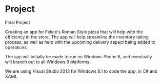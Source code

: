 Project
=======

Final Project

Creating an app for Felice's Roman Style pizza that will help with the efficiency in the store. The app will help streamline the inventory taking process, as well as help with the upcoming delivery aspect being added to operations. 

The app will initially be made to run on Windows Phone 8, and eventually will branch out to all Windows 8 platforms. 

We are using Visual Studio 2013 for Windows 8.1 to code the app, in C# and XAML.
